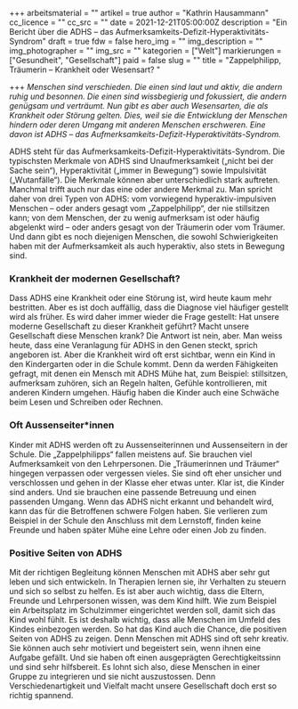 +++
arbeitsmaterial = ""
artikel = true
author = "Kathrin Hausammann"
cc_licence = ""
cc_src = ""
date = 2021-12-21T05:00:00Z
description = "Ein Bericht über die ADHS – das Aufmerksamkeits-Defizit-Hyperaktivitäts-Syndrom"
draft = true
fdw = false
hero_img = ""
img_description = ""
img_photographer = ""
img_src = ""
kategorien = ["Welt"]
markierungen = ["Gesundheit", "Gesellschaft"]
paid = false
slug = ""
title = "Zappelphilipp, Träumerin – Krankheit oder Wesensart? "

+++
_Menschen sind verschieden. Die einen sind laut und aktiv, die andern ruhig und besonnen. Die einen sind wissbegierig und fokussiert, die andern genügsam und verträumt. Nun gibt es aber auch Wesensarten, die als Krankheit oder Störung gelten. Dies, weil sie die Entwicklung der Menschen hindern oder deren Umgang mit anderen Menschen erschweren. Eine davon ist ADHS – das Aufmerksamkeits-Defizit-Hyperaktivitäts-Syndrom._

ADHS steht für das Aufmerksamkeits-Defizit-Hyperaktivitäts-Syndrom. Die typischsten Merkmale von ADHS sind Unaufmerksamkeit („nicht bei der Sache sein“), Hyperaktivität („immer in Bewegung“) sowie Impulsivität („Wutanfälle“). Die Merkmale können aber unterschiedlich stark auftreten. Manchmal trifft auch nur das eine oder andere Merkmal zu. Man spricht daher von drei Typen von ADHS: vom vorwiegend hyperaktiv-impulsiven Menschen – oder anders gesagt vom „Zappelphilipp“, der nie stillsitzen kann; von dem Menschen, der zu wenig aufmerksam ist oder häufig abgelenkt wird – oder anders gesagt von der Träumerin oder vom Träumer. Und dann gibt es noch diejenigen Menschen, die sowohl Schwierigkeiten haben mit der Aufmerksamkeit als auch hyperaktiv, also stets in Bewegung sind.

### Krankheit der modernen Gesellschaft?

Dass ADHS eine Krankheit oder eine Störung ist, wird heute kaum mehr bestritten. Aber es ist doch auffällig, dass die Diagnose viel häufiger gestellt wird als früher. Es wird daher immer wieder die Frage gestellt: Hat unsere moderne Gesellschaft zu dieser Krankheit geführt? Macht unsere Gesellschaft diese Menschen krank? Die Antwort ist nein, aber. Man weiss heute, dass eine Veranlagung für ADHS in den Genen steckt, sprich angeboren ist. Aber die Krankheit wird oft erst sichtbar, wenn ein Kind in den Kindergarten oder in die Schule kommt. Denn da werden Fähigkeiten gefragt, mit denen ein Mensch mit ADHS Mühe hat, zum Beispiel: stillsitzen, aufmerksam zuhören, sich an Regeln halten, Gefühle kontrollieren, mit anderen Kindern umgehen. Häufig haben die Kinder auch eine Schwäche beim Lesen und Schreiben oder Rechnen.

### Oft Aussenseiter*innen

Kinder mit ADHS werden oft zu Aussenseiterinnen und Aussenseitern in der Schule. Die „Zappelphilipps“ fallen meistens auf. Sie brauchen viel Aufmerksamkeit von den Lehrpersonen. Die „Träumerinnen und Träumer“ hingegen verpassen oder vergessen vieles. Sie sind oft eher unsicher und verschlossen und gehen in der Klasse eher etwas unter. Klar ist, die Kinder sind anders. Und sie brauchen eine passende Betreuung und einen passenden Umgang. Wenn das ADHS nicht erkannt und behandelt wird, kann das für die Betroffenen schwere Folgen haben. Sie verlieren zum Beispiel in der Schule den Anschluss mit dem Lernstoff, finden keine Freunde und haben später Mühe eine Lehre oder einen Job zu finden.

### Positive Seiten von ADHS

Mit der richtigen Begleitung können Menschen mit ADHS aber sehr gut leben und sich entwickeln. In Therapien lernen sie, ihr Verhalten zu steuern und sich so selbst zu helfen. Es ist aber auch wichtig, dass die Eltern, Freunde und Lehrpersonen wissen, was dem Kind hilft. Wie zum Beispiel ein Arbeitsplatz im Schulzimmer eingerichtet werden soll, damit sich das Kind wohl fühlt. Es ist deshalb wichtig, dass alle Menschen im Umfeld des Kindes einbezogen werden. So hat das Kind auch die Chance, die positiven Seiten von ADHS zu zeigen. Denn Menschen mit ADHS sind oft sehr kreativ. Sie können auch sehr motiviert und begeistert sein, wenn ihnen eine Aufgabe gefällt. Und sie haben oft einen ausgeprägten Gerechtigkeitssinn und sind sehr hilfsbereit. Es lohnt sich also, diese Menschen in einer Gruppe zu integrieren und sie nicht auszustossen. Denn Verschiedenartigkeit und Vielfalt macht unsere Gesellschaft doch erst so richtig spannend.